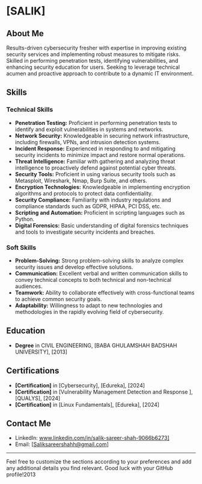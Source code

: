 # [SALIK]

## About Me
Results-driven cybersecurity fresher with expertise in improving existing security services and implementing robust measures to mitigate risks. Skilled in performing penetration tests, identifying vulnerabilities, and enhancing security 
education for users. Seeking to leverage technical acumen and proactive approach to contribute to a dynamic IT environment.

## Skills
### Technical Skills
- **Penetration Testing:** Proficient in performing penetration tests to identify and exploit vulnerabilities in systems and networks.
- **Network Security:** Knowledgeable in securing network infrastructure, including firewalls, VPNs, and intrusion detection systems.
- **Incident Response:** Experienced in responding to and mitigating security incidents to minimize impact and restore normal operations.
- **Threat Intelligence:** Familiar with gathering and analyzing threat intelligence to proactively defend against potential cyber threats.
- **Security Tools:** Proficient in using various security tools such as Metasploit, Wireshark, Nmap, Burp Suite, and others.
- **Encryption Technologies:** Knowledgeable in implementing encryption algorithms and protocols to protect data confidentiality.
- **Security Compliance:** Familiarity with industry regulations and compliance standards such as GDPR, HIPAA, PCI DSS, etc.
- **Scripting and Automation:** Proficient in scripting languages such as Python.
- **Digital Forensics:** Basic understanding of digital forensics techniques and tools to investigate security incidents and breaches.

### Soft Skills
- **Problem-Solving:** Strong problem-solving skills to analyze complex security issues and develop effective solutions.
- **Communication:** Excellent verbal and written communication skills to convey technical concepts to both technical and non-technical audiences.
- **Teamwork:** Ability to collaborate effectively with cross-functional teams to achieve common security goals.
- **Adaptability:** Willingness to adapt to new technologies and methodologies in the rapidly evolving field of cybersecurity.



## Education
- **Degree** in CIVIL ENGINEERING, [BABA GHULAMSHAH BADSHAH UNIVERSITY], [2013]

## Certifications
- **[Certification]** in [Cybersecurity], [Edureka], [2024]
- **[Certification]** in [Vulnerability Management Detection and Response ], [QUALYS], [2024]
- **[Certification]** in [Linux Fundamentals], [Edureka], [2024]


## Contact Me
- LinkedIn: www.linkedin.com/in/salik-sareer-shah-9066b6273]
- Email: [Saliksareershahh@gmail.com]



---

Feel free to customize the sections according to your preferences and add any additional details you find relevant. Good luck with your GitHub profile!2013
